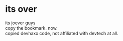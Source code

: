 # its over
its joever guys <br>
copy the bookmark. now. <br>
copied devhaxx code, not affiliated with devtech at all.
